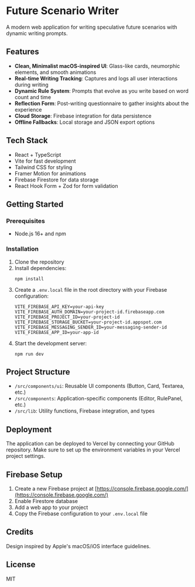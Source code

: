 # Future Scenario Writer

A modern web application for writing speculative future scenarios with dynamic writing prompts.

## Features

- **Clean, Minimalist macOS-inspired UI**: Glass-like cards, neumorphic elements, and smooth animations
- **Real-time Writing Tracking**: Captures and logs all user interactions during writing
- **Dynamic Rule System**: Prompts that evolve as you write based on word count and time
- **Reflection Form**: Post-writing questionnaire to gather insights about the experience
- **Cloud Storage**: Firebase integration for data persistence
- **Offline Fallbacks**: Local storage and JSON export options

## Tech Stack

- React + TypeScript
- Vite for fast development
- Tailwind CSS for styling
- Framer Motion for animations
- Firebase Firestore for data storage
- React Hook Form + Zod for form validation

## Getting Started

### Prerequisites

- Node.js 16+ and npm

### Installation

1. Clone the repository
2. Install dependencies:
   ```
   npm install
   ```
3. Create a `.env.local` file in the root directory with your Firebase configuration:
   ```
   VITE_FIREBASE_API_KEY=your-api-key
   VITE_FIREBASE_AUTH_DOMAIN=your-project-id.firebaseapp.com
   VITE_FIREBASE_PROJECT_ID=your-project-id
   VITE_FIREBASE_STORAGE_BUCKET=your-project-id.appspot.com
   VITE_FIREBASE_MESSAGING_SENDER_ID=your-messaging-sender-id
   VITE_FIREBASE_APP_ID=your-app-id
   ```
4. Start the development server:
   ```
   npm run dev
   ```

## Project Structure

- `/src/components/ui`: Reusable UI components (Button, Card, Textarea, etc.)
- `/src/components`: Application-specific components (Editor, RulePanel, etc.)
- `/src/lib`: Utility functions, Firebase integration, and types

## Deployment

The application can be deployed to Vercel by connecting your GitHub repository. Make sure to set up the environment variables in your Vercel project settings.

## Firebase Setup

1. Create a new Firebase project at [https://console.firebase.google.com/](https://console.firebase.google.com/)
2. Enable Firestore database
3. Add a web app to your project
4. Copy the Firebase configuration to your `.env.local` file

## Credits

Design inspired by Apple's macOS/iOS interface guidelines.

## License

MIT
